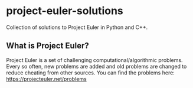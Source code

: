 # project-euler-solutions
Collection of solutions to Project Euler in Python and C++.

What is Project Euler?
----------------------

Project Euler is a set of challenging computational/algorithmic problems. Every so often,
new problems are added and old problems are changed to reduce cheating from other sources.
You can find the problems here: https://projecteuler.net/problems
